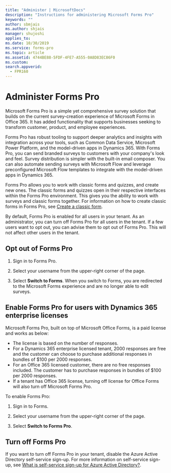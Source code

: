 ```yaml
---
title: "Administer | MicrosoftDocs"
description: "Instructions for administering Microsoft Forms Pro"
keywords: ""
author: sbmjais
ms.author: shjais
manager: shujoshi
applies_to: 
ms.date: 10/30/2019
ms.service: forms-pro
ms.topic: article
ms.assetid: 4744BE88-5FDF-4FE7-A555-0A8D83EC86F0
ms.custom: 
search.appverid:
  - FPR160
---
```


# Administer Forms Pro

Microsoft Forms Pro is a simple yet comprehensive survey solution that builds on the current survey-creation experience of Microsoft Forms in Office 365. It has added functionality that supports businesses seeking to transform customer, product, and employee experiences.

Forms Pro has robust tooling to support deeper analytics and insights with integration across your tools, such as Common Data Service, Microsoft Power Platform, and the model-driven apps in Dynamics 365. With Forms Pro, you can send branded surveys to customers with your company's look and feel. Survey distribution is simpler with the built-in email composer. You can also automate sending surveys with Microsoft Flow and leverage preconfigured Microsoft Flow templates to integrate with the model-driven apps in Dynamics 365.

Forms Pro allows you to work with classic forms and quizzes, and create new ones. The classic forms and quizzes open in their respective interfaces within the Forms Pro environment. This gives you the ability to work with surveys and classic forms together. For information on how to create classic forms in Forms Pro, see [Create a classic form](create-classic-form.md).

By default, Forms Pro is enabled for all users in your tenant. As an administrator, you can turn off Forms Pro for all users in the tenant. If a few users want to opt out, you can advise them to opt out of Forms Pro. This will not affect other users in the tenant.

## Opt out of Forms Pro

1. Sign in to Forms Pro.

2. Select your username from the upper-right corner of the page.

3. Select **Switch to Forms**. When you switch to Forms, you are redirected to the Microsoft Forms experience and are no longer able to edit surveys.

## Enable Forms Pro for users with Dynamics 365 enterprise licenses

Microsoft Forms Pro, built on top of Microsoft Office Forms, is a paid license and works as below:
- The license is based on the number of responses.
- For a Dynamics 365 enterprise licensed tenant, 2000 responses are free and the customer can choose to purchase additional responses in bundles of $100 per 2000 responses.
- For an Office 365 licensed customer, there are no free responses included. The customer has to purchase responses in bundles of $100 per 2000 responses.
- If a tenant has Office 365 license, turning off license for Office Forms will also turn off Microsoft Forms Pro.

To enable Forms Pro:

1. Sign in to Forms.

2. Select your username from the upper-right corner of the page.

3. Select **Switch to Forms Pro**.

## Turn off Forms Pro

If you want to turn off Forms Pro in your tenant, disable the Azure Active Directory self-service sign-up. For more information on self-service sign-up, see [What is self-service sign-up for Azure Active Directory?](https://docs.microsoft.com/azure/active-directory/users-groups-roles/directory-self-service-signup).

